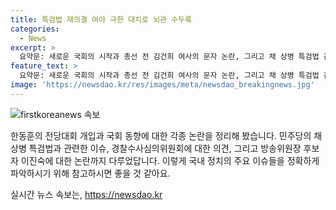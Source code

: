 ```yaml
---
title: 특검법 재의결 여야 극한 대치로 뇌관 수두룩
categories:
  - News
excerpt: >
  요약문: 새로운 국회의 시작과 총선 전 김건희 여사의 문자 논란, 그리고 채 상병 특검법 관련 이슈를 포함한 주요 정국 이슈에 대해 이종훈 정치평론가와 차재원 교수가 논의를 펼치는 YTN 뉴스와이드 방송 내용을 바탕으로, 22대 국회의 여야 대치와 총선 전 여사의 문자 논란, 채 상병 특검법의 처리 과정과 관련된 갈등, 그리고 국회의 중요한 심의 과정과 여론에 미치는 영향에 대한 전망을 조명하고 있다. 각종 이슈를 다양한 시각으로 분석하여 정치적인 관점에서 논의를 펼치고 있으며, 향후 상황에 대한 예측과 전략적 접근에 대한 생각을 나타내고 있다.
feature_text: >
  요약문: 새로운 국회의 시작과 총선 전 김건희 여사의 문자 논란, 그리고 채 상병 특검법 관련 이슈를 포함한 주요 정국 이슈에 대해 이종훈 정치평론가와 차재원 교수가 논의를 펼치는 YTN 뉴스와이드 방송 내용을 바탕으로, 22대 국회의 여야 대치와 총선 전 여사의 문자 논란, 채 상병 특검법의 처리 과정과 관련된 갈등, 그리고 국회의 중요한 심의 과정과 여론에 미치는 영향에 대한 전망을 조명하고 있다. 각종 이슈를 다양한 시각으로 분석하여 정치적인 관점에서 논의를 펼치고 있으며, 향후 상황에 대한 예측과 전략적 접근에 대한 생각을 나타내고 있다.
image: 'https://newsdao.kr/res/images/meta/newsdao_breakingnews.jpg'
---
```


<p><img src="https://newsdao.kr/res/images/meta/newsdao_breakingnews.jpg" alt="firstkoreanews 속보" /></p>

<p>한동훈의 전당대회 개입과 국회 동향에 대한 각종 논란을 정리해 봤습니다. 민주당의 채 상병 특검법과 관련한 이슈, 경찰수사심의위원회에 대한 의견, 그리고 방송위원장 후보자 이진숙에 대한 논란까지 다루었답니다. 이렇게 국내 정치의 주요 이슈들을 정확하게 파악하시기 위해 참고하시면 좋을 것 같아요.</p>
실시간 뉴스 속보는, <a href="https://newsdao.kr" rel="dofollow">https://newsdao.kr</a>


